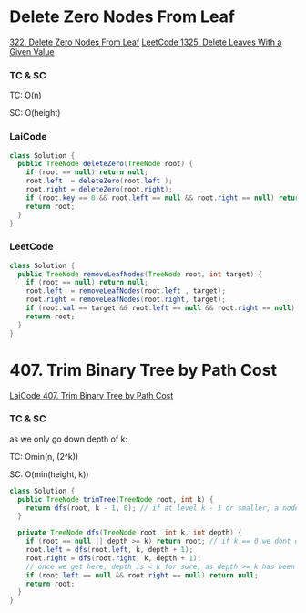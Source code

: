 # Delete Zero Nodes From Leaf
[322. Delete Zero Nodes From Leaf](https://app.laicode.io/app/problem/322)
[LeetCode 1325. Delete Leaves With a Given Value](https://leetcode.com/problems/delete-leaves-with-a-given-value/)
### TC & SC
TC: O(n)

SC: O(height)

### LaiCode
```java
class Solution {
  public TreeNode deleteZero(TreeNode root) {
    if (root == null) return null;
    root.left  = deleteZero(root.left );
    root.right = deleteZero(root.right);
    if (root.key == 0 && root.left == null && root.right == null) return null;
    return root;
  }
}
```
### LeetCode
```java
class Solution {
  public TreeNode removeLeafNodes(TreeNode root, int target) {
    if (root == null) return null;
    root.left  = removeLeafNodes(root.left , target);
    root.right = removeLeafNodes(root.right, target);
    if (root.val == target && root.left == null && root.right == null) return null;
    return root;
  }
}
```
# 407. Trim Binary Tree by Path Cost
[LaiCode 407. Trim Binary Tree by Path Cost](https://app.laicode.io/app/problem/407)

### TC & SC
as we only go down depth of k:

TC: Omin(n, (2^k))

SC: O(min(height, k))

```java
class Solution {
  public TreeNode trimTree(TreeNode root, int k) {
    return dfs(root, k - 1, 0); // if at level k - 1 or smaller, a node is leaf node, then it should be deleted
  }

  private TreeNode dfs(TreeNode root, int k, int depth) {
    if (root == null || depth >= k) return root; // if k == 0 we dont delete anything, as we only delete level < k
    root.left = dfs(root.left, k, depth + 1);
    root.right = dfs(root.right, k, depth + 1);
    // once we get here, depth is < k for sure, as depth >= k has been returned by corner case
    if (root.left == null && root.right == null) return null;
    return root;
  }
}
```
